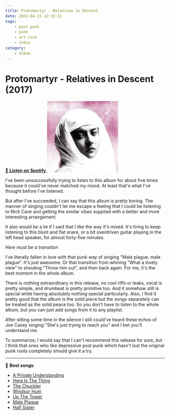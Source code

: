 ```yaml
---
title: Protomartyr - Relatives in Descent
date: 2022-04-15 12:32:11
tags: 
	- post-punk
	- punk
	- art-rock
	- indie
category:
	- album
---
```


# Protomartyr - Relatives in Descent (2017)

[ **Listen on Spotify** ](https://open.spotify.com/album/5w1LR7cbTKEoCfgB98rkgR?si=ITpfO7ehTXWR8mnlnJ3cEA)
![Relatives in Descent](../img/protomartyr_relatives_in_descent.jpg)


I've been unsuccessfully trying to listen to this album for about five times because it could've never matched my mood. At least that's what I've thought before I've listened.

But after I've succeeded, I can say that this album is pretty boring. The manner of singing couldn't let me escape a feeling that I could be listening to Nick Cave and getting the similar vibes supplied with a better and more interesting arrangement. 

It also would be a lie if I said that I like the way it's mixed. It's tiring to keep listening to this blunt and flat snare, or a bit overdriven guitar playing in the left head speaker, for almost forty-five minutes.

_Here must be a transition_

I've literally fallen in love with that punk way of singing "Male plague, male plague". It's just awesome. Or that transition from whining "What a lovely view" to shouting "Throw him out", and then back again. For me, it's the best moment in the whole album. 

There is nothing extraordinary in this release, no cool riffs or leaks, vocal is pretty simple, and drumbeat is pretty primitive too. And it somehow still is special while having absolutely nothing special particularly. Also, I find it pretty good that the album is the solid piece but the songs separately can be treated as the solid peace too. So you don't have to listen to the whole album, but you can just add songs from it to any playlist. 

After sitting some time in the silence I still could've heard these echos of Joe Casey singing "She's just trying to reach you" and I bet you'll understand me. 


To summarize, I would say that I can't recommend this release for sure, but I think that ones who like depressive post punk which hasn't lost the original punk roots completely should give it a try. 


---

 **Best songs**:
- [A Private Understanding](https://open.spotify.com/track/7BVk87ORFR4imfNwHOFPs2?si=99365efc360748db)
- [Here Is The Thing](https://open.spotify.com/track/18wNLr1R1cD0UD010WEIJp?si=0b8fef3b76e24f06)
- [The Chuckler](https://open.spotify.com/track/0LeG6rLnZikAoLQMhSNSBW?si=39c30003f4034cc7)
- [Windsor Hum](https://open.spotify.com/track/4BrhQxpQz9rkP8E0BDlluP?si=6a8472676c354662)
- [Up The Tower](https://open.spotify.com/track/6PT7rwuJ7VRa40Qad2pw9B?si=e47e0baeb9a74424)
- [Male Plague](https://open.spotify.com/track/5xsMey4SLi6Ir8DQgBrDYe?si=16eae8ff40f34b45)
- [Half Sister](https://open.spotify.com/track/6zbFlDUqDdLbHikceCg64h?si=5a9dac618d2a4c74)

